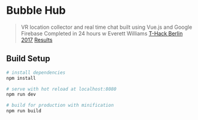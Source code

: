 # Bubble Hub
[checkin]: https://github.com/okwme/bubblehub/blob/master/static/checkin-gif.gif?raw=true "Check In"
[panels]: https://github.com/okwme/bubblehub/blob/master/static/panels-gif.gif?raw=true "Panels"

> VR location collector and real time chat built using Vue.js and Google Firebase
> Completed in 24 hours w Everett Williams
> [T-Hack Berlin 2017](https://www.eventbrite.com/e/thack-berlin-travel-hackathon-tickets-28658605661#)
> [Results](https://www.tnooz.com/article/thack-berlin-Nov-2016/)

## Build Setup

``` bash
# install dependencies
npm install

# serve with hot reload at localhost:8080
npm run dev

# build for production with minification
npm run build
```
